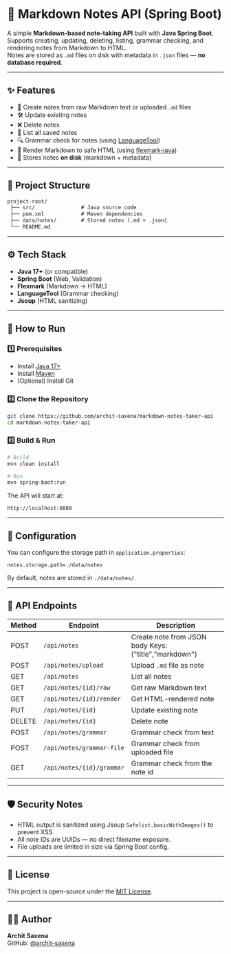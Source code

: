 # 📓 Markdown Notes API (Spring Boot)

A simple **Markdown-based note-taking API** built with **Java Spring Boot**.  
Supports creating, updating, deleting, listing, grammar checking, and rendering notes from Markdown to HTML.  
Notes are stored as `.md` files on disk with metadata in `.json` files — **no database required**.

---

## ✨ Features

- 📄 Create notes from raw Markdown text or uploaded `.md` files
- 🛠 Update existing notes
- ❌ Delete notes
- 📜 List all saved notes
- 🔍 Grammar check for notes (using [LanguageTool](https://languagetool.org/))
- 🎨 Render Markdown to safe HTML (using [flexmark-java](https://github.com/vsch/flexmark-java))
- 💾 Stores notes **on disk** (markdown + metadata)

---

## 📂 Project Structure

``` html
project-root/
 ├── src/               # Java source code
 ├── pom.xml            # Maven dependencies
 ├── data/notes/        # Stored notes (.md + .json)
 └── README.md
```

---

## ⚙️ Tech Stack

- **Java 17+** (or compatible)
- **Spring Boot** (Web, Validation)
- **Flexmark** (Markdown → HTML)
- **LanguageTool** (Grammar checking)
- **Jsoup** (HTML sanitizing)

---

## 🚀 How to Run

### 1️⃣ Prerequisites

- Install [Java 17+](https://adoptium.net/)
- Install [Maven](https://maven.apache.org/)
- (Optional) Install Git

### 2️⃣ Clone the Repository

```bash
git clone https://github.com/archit-saxena/markdown-notes-taker-api
cd markdown-notes-taker-api
```

### 3️⃣ Build & Run

```bash
# Build
mvn clean install

# Run
mvn spring-boot:run
```

The API will start at:

`http://localhost:8080`

---

## 📌 Configuration

You can configure the storage path in `application.properties`:

```properties
notes.storage.path=./data/notes
```

By default, notes are stored in `./data/notes/`.

---

## 📡 API Endpoints

| Method | Endpoint                      | Description                       |
|--------|--------------------------------|-----------------------------------|
| POST   | `/api/notes`                   | Create note from JSON body Keys: {"title","markdown"}       |
| POST   | `/api/notes/upload`            | Upload `.md` file as note         |
| GET    | `/api/notes`                   | List all notes                    |
| GET    | `/api/notes/{id}/raw`          | Get raw Markdown text             |
| GET    | `/api/notes/{id}/render`       | Get HTML-rendered note            |
| PUT    | `/api/notes/{id}`              | Update existing note              |
| DELETE | `/api/notes/{id}`              | Delete note                       |
| POST   | `/api/notes/grammar`           | Grammar check from text           |
| POST   | `/api/notes/grammar-file`      | Grammar check from uploaded file  |
| GET    | `/api/notes/{id}/grammar`      | Grammar check from the note id    |

---

## 🛡 Security Notes

- HTML output is sanitized using Jsoup `Safelist.basicWithImages()` to prevent XSS.
- All note IDs are UUIDs — no direct filename exposure.
- File uploads are limited in size via Spring Boot config.

---

## 📜 License

This project is open-source under the [MIT License](/LICENSE).

---

## 👨‍💻 Author

**Archit Saxena**  
GitHub: [@archit-saxena](https://github.com/archit-saxena)

